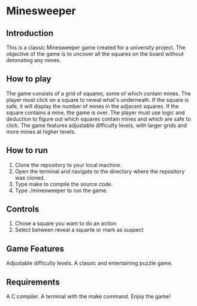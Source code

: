 # Minesweeper
## Introduction
This is a classic Minesweeper game created for a university project. The objective of the game is to uncover all the squares on the board without detonating any mines.

## How to play
The game consists of a grid of squares, some of which contain mines.
The player must click on a square to reveal what's underneath. If the square is safe, it will display the number of mines in the adjacent squares. If the square contains a mine, the game is over.
The player must use logic and deduction to figure out which squares contain mines and which are safe to click.
The game features adjustable difficulty levels, with larger grids and more mines at higher levels.
## How to run
1. Clone the repository to your local machine.
2. Open the terminal and navigate to the directory where the repository was cloned.
3. Type make to compile the source code.
4. Type ./minesweeper to run the game.
## Controls
1. Chose a square you want to do an action 
2. Select between reveal a squarte or mark as suspect
## Game Features
Adjustable difficulty levels.
A classic and entertaining puzzle game.
## Requirements
A C compiler.
A terminal with the make command.
Enjoy the game!
